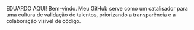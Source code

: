 EDUARDO AQUI! Bem-vindo. Meu GitHub serve como um catalisador para uma cultura de validação de talentos, priorizando a transparência e a colaboração visível de código. 
